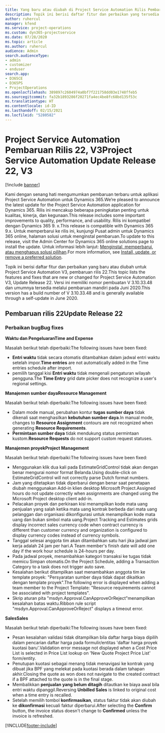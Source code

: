 ```yaml
---
title: Yang baru atau diubah di Project Service Automation Rilis Pembaruan 22, V3
description: Topik ini berisi daftar fitur dan perbaikan yang tersedia di Project Service Automation V3, pembaruan rilis 22, V3.
author: ruhercul
manager: kfend
ms.service: project-operations
ms.custom: dyn365-projectservice
ms.date: 07/28/2020
ms.topic: article
ms.author: ruhercul
audience: Admin
search.audienceType:
- admin
- customizer
- enduser
search.app:
- D365CE
- D365PS
- ProjectOperations
ms.openlocfilehash: 389897c2604974a0bf7f221758dd03e1748ffeb5
ms.sourcegitcommit: fa32b1893286f20271fa4ec4be8fc68bd135f53c
ms.translationtype: HT
ms.contentlocale: id-ID
ms.lasthandoff: 02/15/2021
ms.locfileid: "5280582"
---
```

# <a name="project-service-automation-update-release-22-v3"></a><span data-ttu-id="0f93a-103">Project Service Automation Pembaruan Rilis 22, V3</span><span class="sxs-lookup"><span data-stu-id="0f93a-103">Project Service Automation Update Release 22, V3</span></span>

[!include [banner](../includes/psa-now-project-operations.md)]

<span data-ttu-id="0f93a-104">Kami dengan senang hati mengumumkan pembaruan terbaru untuk aplikasi Project Service Automation untuk Dynamics 365.</span><span class="sxs-lookup"><span data-stu-id="0f93a-104">We’re pleased to announce the latest update for the Project Service Automation application for Dynamics 365.</span></span> <span data-ttu-id="0f93a-105">Rilis ini mencakup beberapa peningkatan penting untuk kualitas, kinerja, dan kegunaan.</span><span class="sxs-lookup"><span data-stu-id="0f93a-105">This release includes some important improvements to quality, performance, and usability.</span></span> <span data-ttu-id="0f93a-106">Rilis ini kompatibel dengan Dynamics 365 9. x.</span><span class="sxs-lookup"><span data-stu-id="0f93a-106">This release is compatible with Dynamics 365 9.x.</span></span> <span data-ttu-id="0f93a-107">Untuk memperbarui ke rilis ini, kunjungi Pusat admin untuk Dynamics 365 online, halaman solusi untuk menginstal pembaruan.</span><span class="sxs-lookup"><span data-stu-id="0f93a-107">To update to this release, visit the Admin Center for Dynamics 365 online solutions page to install the update.</span></span> <span data-ttu-id="0f93a-108">Untuk informasi lebih lanjut: [Menginstal, memperbarui, atau menghapus solusi pilihan](https://docs.microsoft.com/power-platform/admin/install-remove-preferred-solution).</span><span class="sxs-lookup"><span data-stu-id="0f93a-108">For more information, see [Install, update, or remove a preferred solution](https://docs.microsoft.com/power-platform/admin/install-remove-preferred-solution).</span></span>

<span data-ttu-id="0f93a-109">Topik ini berisi daftar fitur dan perbaikan yang baru atau diubah untuk Project Service Automation V3, pembaruan rilis 22.</span><span class="sxs-lookup"><span data-stu-id="0f93a-109">This topic lists the features and fixes that are new or changed for Project Service Automation V3, Update Release 22.</span></span> <span data-ttu-id="0f93a-110">Versi ini memiliki nomor pembuatan V 3.10.33.48 dan umumnya tersedia melalui pembaruan mandiri pada Juni 2020.</span><span class="sxs-lookup"><span data-stu-id="0f93a-110">This version has a build number of V 3.10.33.48 and is generally available through a self-update in June 2020.</span></span>

## <a name="update-release-22"></a><span data-ttu-id="0f93a-111">Pembaruan rilis 22</span><span class="sxs-lookup"><span data-stu-id="0f93a-111">Update Release 22</span></span>

### <a name="bug-fixes"></a><span data-ttu-id="0f93a-112">Perbaikan bug</span><span class="sxs-lookup"><span data-stu-id="0f93a-112">Bug fixes</span></span>



<span data-ttu-id="0f93a-113">**Waktu dan Pengeluaran**</span><span class="sxs-lookup"><span data-stu-id="0f93a-113">**Time and Expense**</span></span>

<span data-ttu-id="0f93a-114">Masalah berikut telah diperbaiki:</span><span class="sxs-lookup"><span data-stu-id="0f93a-114">The following issues have been fixed:</span></span>

- <span data-ttu-id="0f93a-115">**Entri waktu** tidak secara otomatis ditambahkan dalam jadwal entri waktu setelah impor.</span><span class="sxs-lookup"><span data-stu-id="0f93a-115">**Time entries** are not automatically added in the Time entries schedule after import.</span></span>
- <span data-ttu-id="0f93a-116">pemilih tanggal kisi **Entri waktu** tidak mengenali pengaturan wilayah pengguna.</span><span class="sxs-lookup"><span data-stu-id="0f93a-116">The **Time Entry** grid date picker does not recognize a user's regional settings.</span></span>

<span data-ttu-id="0f93a-117">**Manajemen sumber daya**</span><span class="sxs-lookup"><span data-stu-id="0f93a-117">**Resource Management**</span></span>

<span data-ttu-id="0f93a-118">Masalah berikut telah diperbaiki:</span><span class="sxs-lookup"><span data-stu-id="0f93a-118">The following issues have been fixed:</span></span>

- <span data-ttu-id="0f93a-119">Dalam mode manual, perubahan kontur **tugas sumber daya** tidak dikenali saat menghasilkan **kebutuhan sumber daya**.</span><span class="sxs-lookup"><span data-stu-id="0f93a-119">In manual mode, changes to **Resource Assignment** contours are not recognized when generating **Resource Requirements**.</span></span>
- <span data-ttu-id="0f93a-120">**Permintaan sumber daya** tidak mendukung status permintaan kustom.</span><span class="sxs-lookup"><span data-stu-id="0f93a-120">**Resource Requests** do not support custom request statuses.</span></span>

<span data-ttu-id="0f93a-121">**Manajemen proyek**</span><span class="sxs-lookup"><span data-stu-id="0f93a-121">**Project Management**</span></span>

<span data-ttu-id="0f93a-122">Masalah berikut telah diperbaiki:</span><span class="sxs-lookup"><span data-stu-id="0f93a-122">The following issues have been fixed:</span></span>

- <span data-ttu-id="0f93a-123">Menggunakan klik dua kali pada EstimateGridControl tidak akan dengan benar mengurai nomor format Belanda.</span><span class="sxs-lookup"><span data-stu-id="0f93a-123">Using double-click on EstimateGridControl will not correctly parse Dutch format numbers.</span></span>
- <span data-ttu-id="0f93a-124">Jam yang ditetapkan tidak diperbarui dengan benar saat penetapan diubah menggunakan Add-in klien desktop Microsoft Project.</span><span class="sxs-lookup"><span data-stu-id="0f93a-124">Assigned hours do not update correctly when assignments are changed using the Microsoft Project desktop client add-in.</span></span>
- <span data-ttu-id="0f93a-125">Pelacakan proyek dan perkiraan kisi menampilkan kode mata uang penjualan yang salah ketika mata uang kontrak berbeda dari mata uang pelanggan dan organisasi dikonfigurasi untuk menampilkan kode mata uang dan bukan simbol mata uang.</span><span class="sxs-lookup"><span data-stu-id="0f93a-125">Project Tracking and Estimates grids display incorrect sales currency code when contract currency is different than customer currency and organization is configured to display currency codes instead of currency symbols.</span></span>
- <span data-ttu-id="0f93a-126">Tanggal selesai anggota tim akan ditambahkan satu hari jika jadwal jam kerja adalah 24 jam per hari.</span><span class="sxs-lookup"><span data-stu-id="0f93a-126">A Team member's finish date will add one day if the work hour schedule is 24-hours per day.</span></span>
- <span data-ttu-id="0f93a-127">Pada jadwal proyek, menambahkan kategori transaksi ke tugas tidak memicu Simpan otomatis.</span><span class="sxs-lookup"><span data-stu-id="0f93a-127">On the Project Schedule, adding a Transaction Category to a task does not trigger auto save.</span></span>
- <span data-ttu-id="0f93a-128">Kesalahan berikut ditampilkan saat menambahkan anggota tim ke template proyek: "Persyaratan sumber daya tidak dapat dikaitkan dengan template proyek".</span><span class="sxs-lookup"><span data-stu-id="0f93a-128">The following error is displayed when adding a team member to the Project Template: "Resource requirements cannot be associated with project templates".</span></span> 
- <span data-ttu-id="0f93a-129">Skrip aturan pita "msdyn.Approval.CanApproveOrReject"menampilkan kesalahan batas waktu.</span><span class="sxs-lookup"><span data-stu-id="0f93a-129">Ribbon rule script "msdyn.Approval.CanApproveOrReject" displays a timeout error.</span></span>

<span data-ttu-id="0f93a-130">**Sales**</span><span class="sxs-lookup"><span data-stu-id="0f93a-130">**Sales**</span></span>

<span data-ttu-id="0f93a-131">Masalah berikut telah diperbaiki:</span><span class="sxs-lookup"><span data-stu-id="0f93a-131">The following issues have been fixed:</span></span>

- <span data-ttu-id="0f93a-132">Pesan kesalahan validasi tidak ditampilkan bila daftar harga biaya dipilih dalam pencarian daftar harga pada formulir/entitas 'daftar harga proyek kuotasi baru'.</span><span class="sxs-lookup"><span data-stu-id="0f93a-132">Validation error message not displayed when a Cost Price List is selected in Price List lookup on 'New Quote Project Price List' form/entity.</span></span>
- <span data-ttu-id="0f93a-133">Penutupan kuotasi sebagai menang tidak menavigasi ke kontrak yang dibuat jika BPF yang melekat pada kuotasi berada dalam tahapan akhir.</span><span class="sxs-lookup"><span data-stu-id="0f93a-133">Closing the quote as won does not navigate to the created contract if a BPF attached to the quote is in the final stage.</span></span>
- <span data-ttu-id="0f93a-134">Membalikkan **penjualan yang belum ditagih** ditautkan ke biaya awal bila entri waktu dipanggil.</span><span class="sxs-lookup"><span data-stu-id="0f93a-134">Reversing **Unbilled Sales** is linked to original cost when a time entry is recalled.</span></span>
- <span data-ttu-id="0f93a-135">Setelah memilih tombol **konfirmasikan**, status faktur tidak akan diubah ke **dikonfirmasi** kecuali faktur diperbarui.</span><span class="sxs-lookup"><span data-stu-id="0f93a-135">After selecting the **Confirm** button, the invoice status doesn't change to **Confirmed** unless the invoice is refreshed.</span></span>


[!INCLUDE[footer-include](../includes/footer-banner.md)]